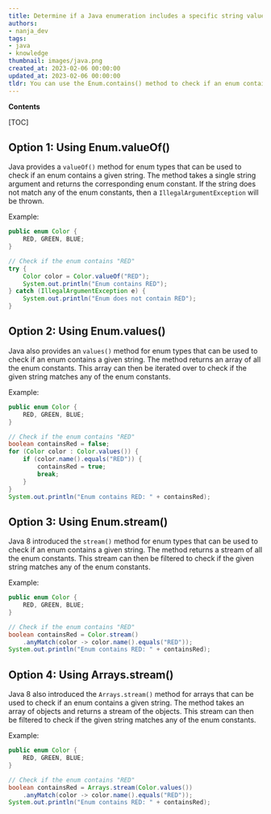 ```yaml
---
title: Determine if a Java enumeration includes a specific string value
authors:
- nanja_dev
tags:
- java
- knowledge
thumbnail: images/java.png
created_at: 2023-02-06 00:00:00
updated_at: 2023-02-06 00:00:00
tldr: You can use the Enum.contains() method to check if an enum contains a given string.
---
```


**Contents**

[TOC]

## Option 1: Using Enum.valueOf()

Java provides a `valueOf()` method for enum types that can be used to check if an enum contains a given string. The method takes a single string argument and returns the corresponding enum constant. If the string does not match any of the enum constants, then a `IllegalArgumentException` will be thrown. 

Example: 

```java
public enum Color {
    RED, GREEN, BLUE;
}

// Check if the enum contains "RED"
try {
    Color color = Color.valueOf("RED");
    System.out.println("Enum contains RED");
} catch (IllegalArgumentException e) {
    System.out.println("Enum does not contain RED");
}
```

## Option 2: Using Enum.values()

Java also provides an `values()` method for enum types that can be used to check if an enum contains a given string. The method returns an array of all the enum constants. This array can then be iterated over to check if the given string matches any of the enum constants.

Example: 

```java
public enum Color {
    RED, GREEN, BLUE;
}

// Check if the enum contains "RED"
boolean containsRed = false;
for (Color color : Color.values()) {
    if (color.name().equals("RED")) {
        containsRed = true;
        break;
    }
}
System.out.println("Enum contains RED: " + containsRed);
```

## Option 3: Using Enum.stream()

Java 8 introduced the `stream()` method for enum types that can be used to check if an enum contains a given string. The method returns a stream of all the enum constants. This stream can then be filtered to check if the given string matches any of the enum constants.

Example: 

```java
public enum Color {
    RED, GREEN, BLUE;
}

// Check if the enum contains "RED"
boolean containsRed = Color.stream()
    .anyMatch(color -> color.name().equals("RED"));
System.out.println("Enum contains RED: " + containsRed);
```

## Option 4: Using Arrays.stream()

Java 8 also introduced the `Arrays.stream()` method for arrays that can be used to check if an enum contains a given string. The method takes an array of objects and returns a stream of the objects. This stream can then be filtered to check if the given string matches any of the enum constants.

Example: 

```java
public enum Color {
    RED, GREEN, BLUE;
}

// Check if the enum contains "RED"
boolean containsRed = Arrays.stream(Color.values())
    .anyMatch(color -> color.name().equals("RED"));
System.out.println("Enum contains RED: " + containsRed);
```
